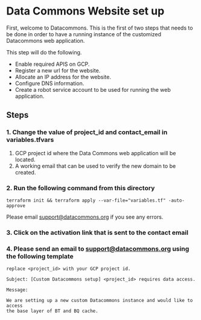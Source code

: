 # Data Commons Website set up

First, welcome to Datacommons. This is the first of two steps that needs to be done
in order to have a running instance of the customized Datacommons web application.

This step will do the following.

- Enable required APIS on GCP.
- Register a new url for the website.
- Allocate an IP address for the website.
- Configure DNS information.
- Create a robot service account to be used for running the web application.

## Steps

### 1. Change the value of project_id and contact_email in variables.tfvars

1. GCP project id where the Data Commons web application will be located.
2. A working email that can be used to verify the new domain to be created.

### 2. Run the following command from this directory

    terraform init && terraform apply --var-file="variables.tf" -auto-approve

Please email support@datacommons.org if you see any errors.

### 3. Click on the activation link that is sent to the contact email

### 4. Please send an email to support@datacommons.org using the following template

    replace <project_id> with your GCP project id.

    Subject: [Custom Datacommons setup] <project_id> requires data access.

    Message:

    We are setting up a new custom Datacommons instance and would like to access
    the base layer of BT and BQ cache.
